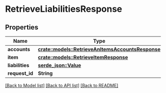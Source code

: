 # RetrieveLiabilitiesResponse

## Properties

Name | Type | Description | Notes
------------ | ------------- | ------------- | -------------
**accounts** | [**crate::models::RetrieveAnItemsAccountsResponse**](RetrieveAnItemsAccountsResponse.md) |  | 
**item** | [**crate::models::RetrieveItemResponse**](RetrieveItemResponse.md) |  | 
**liabilities** | [**serde_json::Value**](.md) |  | 
**request_id** | **String** |  | 

[[Back to Model list]](../README.md#documentation-for-models) [[Back to API list]](../README.md#documentation-for-api-endpoints) [[Back to README]](../README.md)


